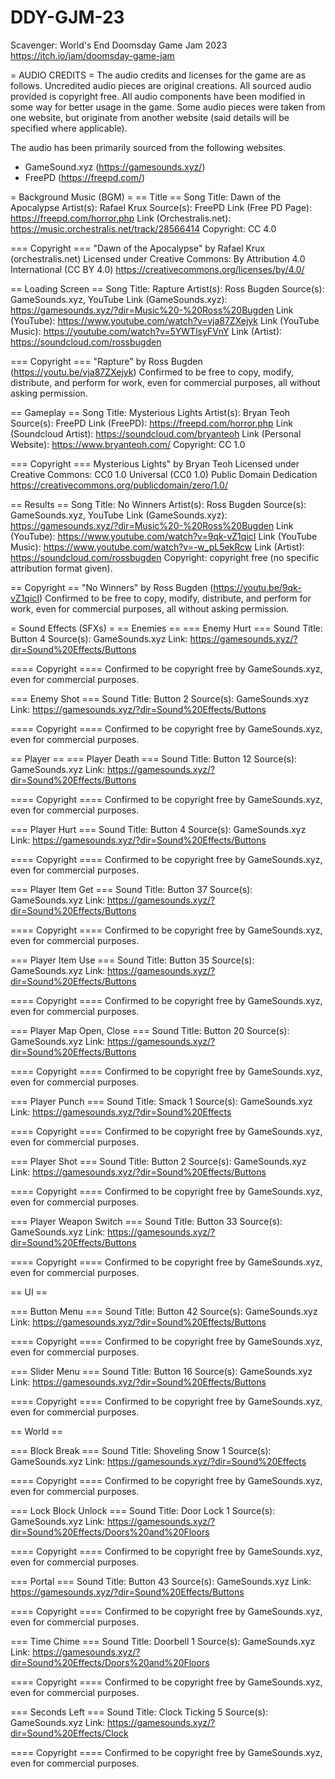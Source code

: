 # DDY-GJM-23
Scavenger: World's End
Doomsday Game Jam 2023
https://itch.io/jam/doomsday-game-jam

= AUDIO CREDITS =
The audio credits and licenses for the game are as follows. Uncredited audio pieces are original creations. 
All sourced audio provided is copyright free.
All audio components have been modified in some way for better usage in the game.
Some audio pieces were taken from one website, but originate from another website (said details will be specified where applicable).

The audio has been primarily sourced from the following websites. 
* GameSound.xyz (https://gamesounds.xyz/)
* FreePD (https://freepd.com/)


= Background Music (BGM) =
== Title ==
Song Title: Dawn of the Apocalypse
Artist(s): Rafael Krux
Source(s): FreePD
Link (Free PD Page): https://freepd.com/horror.php
Link (Orchestralis.net): https://music.orchestralis.net/track/28566414
Copyright: CC 4.0

=== Copyright ===
"Dawn of the Apocalypse" by Rafael Krux (orchestralis.net)
Licensed under Creative Commons: By Attribution 4.0 International (CC BY 4.0)
https://creativecommons.org/licenses/by/4.0/



== Loading Screen ==
Song Title: Rapture
Artist(s): Ross Bugden
Source(s): GameSounds.xyz, YouTube
Link (GameSounds.xyz): https://gamesounds.xyz/?dir=Music%20-%20Ross%20Bugden
Link (YouTube): https://www.youtube.com/watch?v=vja87ZXejyk
Link (YouTube Music): https://youtube.com/watch?v=5YWTlsyFVnY
Link (Artist): https://soundcloud.com/rossbugden

=== Copyright ===
"Rapture" by Ross Bugden (https://youtu.be/vja87ZXejyk)
Confirmed to be free to copy, modify, distribute, and perform for work, even for commercial purposes, all without asking permission.



== Gameplay ==
Song Title: Mysterious Lights
Artist(s): Bryan Teoh
Source(s): FreePD
Link (FreePD): https://freepd.com/horror.php
Link (Soundcloud Artist): https://soundcloud.com/bryanteoh
Link (Personal Website): https://www.bryanteoh.com/
Copyright: CC 1.0

=== Copyright ===
Mysterious Lights" by Bryan Teoh
Licensed under Creative Commons: CC0 1.0 Universal (CC0 1.0) Public Domain Dedication
https://creativecommons.org/publicdomain/zero/1.0/



== Results ==
Song Title: No Winners
Artist(s): Ross Bugden
Source(s): GameSounds.xyz, YouTube
Link (GameSounds.xyz): https://gamesounds.xyz/?dir=Music%20-%20Ross%20Bugden
Link (YouTube): https://www.youtube.com/watch?v=9qk-vZ1qicI
Link (YouTube Music): https://www.youtube.com/watch?v=-w_pL5ekRcw
Link (Artist): https://soundcloud.com/rossbugden
Copyright: copyright free (no specific attribution format given).

== Copyright ==
"No Winners" by Ross Bugden (https://youtu.be/9qk-vZ1qicI)
Confirmed to be free to copy, modify, distribute, and perform for work, even for commercial purposes, all without asking permission.



= Sound Effects (SFXs) =
== Enemies ==
=== Enemy Hurt ===
Sound Title: Button 4 
Source(s): GameSounds.xyz
Link: https://gamesounds.xyz/?dir=Sound%20Effects/Buttons

==== Copyright ====
Confirmed to be copyright free by GameSounds.xyz, even for commercial purposes.



=== Enemy Shot ===
Sound Title: Button 2
Source(s): GameSounds.xyz
Link: https://gamesounds.xyz/?dir=Sound%20Effects/Buttons

==== Copyright ====
Confirmed to be copyright free by GameSounds.xyz, even for commercial purposes.

== Player ==
=== Player Death ===
Sound Title: Button 12
Source(s): GameSounds.xyz
Link: https://gamesounds.xyz/?dir=Sound%20Effects/Buttons

==== Copyright ====
Confirmed to be copyright free by GameSounds.xyz, even for commercial purposes.



=== Player Hurt ===
Sound Title:  Button 4
Source(s): GameSounds.xyz
Link: https://gamesounds.xyz/?dir=Sound%20Effects/Buttons

==== Copyright ====
Confirmed to be copyright free by GameSounds.xyz, even for commercial purposes.



=== Player Item Get ===
Sound Title:  Button 37
Source(s): GameSounds.xyz
Link: https://gamesounds.xyz/?dir=Sound%20Effects/Buttons

==== Copyright ====
Confirmed to be copyright free by GameSounds.xyz, even for commercial purposes.



=== Player Item Use === 
Sound Title: Button 35
Source(s): GameSounds.xyz
Link: https://gamesounds.xyz/?dir=Sound%20Effects/Buttons

==== Copyright ====
Confirmed to be copyright free by GameSounds.xyz, even for commercial purposes.

=== Player Map Open, Close ===
Sound Title: Button 20
Source(s): GameSounds.xyz
Link: https://gamesounds.xyz/?dir=Sound%20Effects/Buttons

==== Copyright ====
Confirmed to be copyright free by GameSounds.xyz, even for commercial purposes.

=== Player Punch ===
Sound Title: Smack 1
Source(s): GameSounds.xyz
Link: https://gamesounds.xyz/?dir=Sound%20Effects

==== Copyright ====
Confirmed to be copyright free by GameSounds.xyz, even for commercial purposes.



=== Player Shot ===
Sound Title: Button 2
Source(s): GameSounds.xyz
Link: https://gamesounds.xyz/?dir=Sound%20Effects/Buttons

==== Copyright ====
Confirmed to be copyright free by GameSounds.xyz, even for commercial purposes.

=== Player Weapon Switch ===
Sound Title: Button 33
Source(s): GameSounds.xyz
Link: https://gamesounds.xyz/?dir=Sound%20Effects/Buttons

==== Copyright ====
Confirmed to be copyright free by GameSounds.xyz, even for commercial purposes.

== UI ==

=== Button Menu ===
Sound Title: Button 42
Source(s): GameSounds.xyz
Link: https://gamesounds.xyz/?dir=Sound%20Effects/Buttons

==== Copyright ====
Confirmed to be copyright free by GameSounds.xyz, even for commercial purposes.

=== Slider Menu ===
Sound Title: Button 16
Source(s): GameSounds.xyz
Link: https://gamesounds.xyz/?dir=Sound%20Effects/Buttons

==== Copyright ====
Confirmed to be copyright free by GameSounds.xyz, even for commercial purposes.



== World ==

=== Block Break ===
Sound Title: Shoveling Snow 1
Source(s): GameSounds.xyz
Link: https://gamesounds.xyz/?dir=Sound%20Effects

==== Copyright ====
Confirmed to be copyright free by GameSounds.xyz, even for commercial purposes.



=== Lock Block Unlock ===
Sound Title: Door Lock 1
Source(s): GameSounds.xyz
Link: https://gamesounds.xyz/?dir=Sound%20Effects/Doors%20and%20Floors

==== Copyright ====
Confirmed to be copyright free by GameSounds.xyz, even for commercial purposes.



=== Portal ===
Sound Title: Button 43
Source(s): GameSounds.xyz
Link: https://gamesounds.xyz/?dir=Sound%20Effects/Buttons

==== Copyright ====
Confirmed to be copyright free by GameSounds.xyz, even for commercial purposes.



=== Time Chime ===
Sound Title: Doorbell 1
Source(s): GameSounds.xyz
Link: https://gamesounds.xyz/?dir=Sound%20Effects/Doors%20and%20Floors

==== Copyright ====
Confirmed to be copyright free by GameSounds.xyz, even for commercial purposes.



=== Seconds Left ===
Sound Title: Clock Ticking 5
Source(s): GameSounds.xyz
Link: https://gamesounds.xyz/?dir=Sound%20Effects/Clock

==== Copyright ====
Confirmed to be copyright free by GameSounds.xyz, even for commercial purposes.